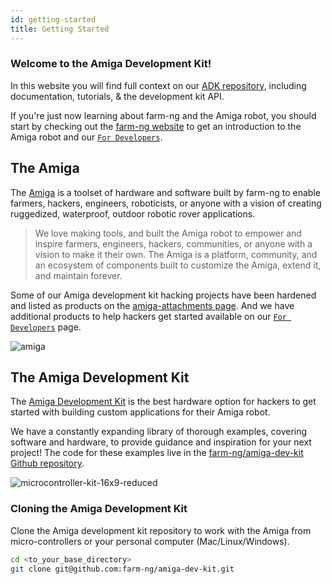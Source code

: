 ```yaml
---
id: getting-started
title: Getting Started
---
```


### Welcome to the Amiga Development Kit!

In this website you will find full context on our
[ADK repository](https://github.com/farm-ng/amiga-dev-kit), including documentation, tutorials, & the development kit API.

If you're just now learning about farm-ng and the Amiga robot, you should start by checking out the [farm-ng website](https://farm-ng.com/) to get an introduction to the Amiga robot and our [`For Developers`](https://farm-ng.com/collections/for-developers).


## The Amiga

The [Amiga](https://farm-ng.com/products/la-maquina-amiga) is a toolset of hardware and software built by farm-ng to enable farmers, hackers, engineers, roboticists, or anyone with a vision of creating ruggedized, waterproof, outdoor robotic rover applications.

> We love making tools, and built the Amiga robot to empower and inspire farmers, engineers, hackers, communities, or anyone with a vision to make it their own.
> The Amiga is a platform, community, and an ecosystem of components built to customize the Amiga, extend it, and maintain forever.

Some of our Amiga development kit hacking projects have been hardened and listed as products on the [amiga-attachments page](https://farm-ng.com/collections/amiga-attachments). And we have additional products to help hackers get started available on our [`For Developers`](https://farm-ng.com/collections/for-developers) page.

![amiga](https://user-images.githubusercontent.com/53625197/187559379-b7b8fcf3-5fe7-4e14-aa47-fa0022f3801b.JPG)

## The Amiga Development Kit

The [Amiga Development Kit](https://farm-ng.com/products/microcontroller-kit)
is the best hardware option for hackers to get started with building custom applications for their Amiga robot.

We have a constantly expanding library of thorough examples, covering software and hardware,
to provide guidance and inspiration for your next project!
The code for these examples live in the [farm-ng/amiga-dev-kit Github repository](https://github.com/farm-ng/amiga-dev-kit).


![microcontroller-kit-16x9-reduced](https://user-images.githubusercontent.com/53625197/187550507-c52d2666-846c-47d5-a4c2-8685d184c3a6.jpg)


### Cloning the Amiga Development Kit

Clone the Amiga development kit repository to work with the Amiga from micro-controllers or your personal computer (Mac/Linux/Windows).

```bash
cd <to_your_base_directory>
git clone git@github.com:farm-ng/amiga-dev-kit.git
```


<!-- ## What is the Amiga?
(Components Overview)

## How the Amiga Works
(Communication Overview)

## Why CANBus?

## What do I need to start sending commands to the Amiga? -->
